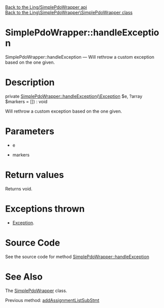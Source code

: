 [Back to the Ling/SimplePdoWrapper api](https://github.com/lingtalfi/SimplePdoWrapper/blob/master/doc/api/Ling/SimplePdoWrapper.md)<br>
[Back to the Ling\SimplePdoWrapper\SimplePdoWrapper class](https://github.com/lingtalfi/SimplePdoWrapper/blob/master/doc/api/Ling/SimplePdoWrapper/SimplePdoWrapper.md)


SimplePdoWrapper::handleException
================



SimplePdoWrapper::handleException — Will rethrow a custom exception based on the one given.




Description
================


private [SimplePdoWrapper::handleException](https://github.com/lingtalfi/SimplePdoWrapper/blob/master/doc/api/Ling/SimplePdoWrapper/SimplePdoWrapper/handleException.md)([\Exception](http://php.net/manual/en/class.exception.php) $e, ?array $markers = []) : void




Will rethrow a custom exception based on the one given.




Parameters
================


- e

    

- markers

    


Return values
================

Returns void.


Exceptions thrown
================

- [Exception](http://php.net/manual/en/class.exception.php).&nbsp;







Source Code
===========
See the source code for method [SimplePdoWrapper::handleException](https://github.com/lingtalfi/SimplePdoWrapper/blob/master/SimplePdoWrapper.php#L594-L604)


See Also
================

The [SimplePdoWrapper](https://github.com/lingtalfi/SimplePdoWrapper/blob/master/doc/api/Ling/SimplePdoWrapper/SimplePdoWrapper.md) class.

Previous method: [addAssignmentListSubStmt](https://github.com/lingtalfi/SimplePdoWrapper/blob/master/doc/api/Ling/SimplePdoWrapper/SimplePdoWrapper/addAssignmentListSubStmt.md)<br>

